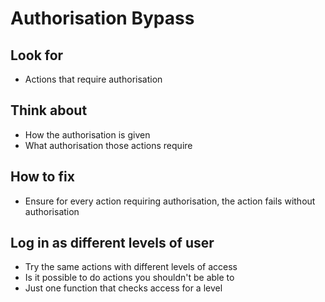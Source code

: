 # Authorisation Bypass

## Look for

- Actions that require authorisation

## Think about

- How the authorisation is given
- What authorisation those actions require

## How to fix

- Ensure for every action requiring authorisation, the action fails without authorisation

## Log in as different levels of user

- Try the same actions with different levels of access
- Is it possible to do actions you shouldn't be able to
- Just one function that checks access for a level
